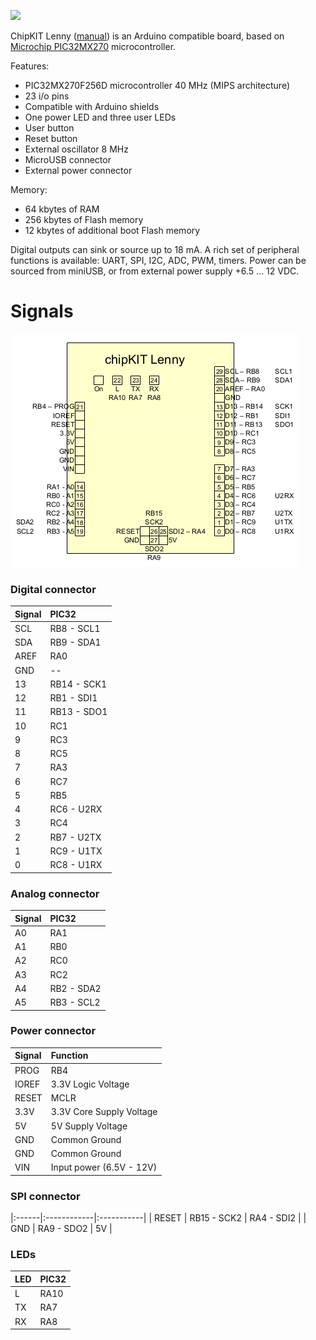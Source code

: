 [![](http://www.microchip.com/_ImagedCopy/TCHIP005%20-%20chipKIT%20Lenny%20-%20Front-Transparent%20cropped.jpg)](https://majenko.co.uk/lenny.php)

ChipKIT Lenny ([manual](https://majenko.co.uk/sites/default/files/products/DS1184.pdf))
is an Arduino compatible board, based on
[Microchip PIC32MX270](http://www.microchip.com/wwwproducts/en/PIC32MX270F256D)
microcontroller.

Features:
  * PIC32MX270F256D microcontroller 40 MHz (MIPS architecture)
  * 23 i/o pins
  * Compatible with Arduino shields
  * One power LED and three user LEDs
  * User button
  * Reset button
  * External oscillator 8 MHz
  * MicroUSB connector
  * External power connector

Memory:
  * 64 kbytes of RAM
  * 256 kbytes of Flash memory
  * 12 kbytes of additional boot Flash memory

Digital outputs can sink or source up to 18 mA.
A rich set of peripheral functions is available: UART, SPI, I2C, ADC, PWM, timers.
Power can be sourced from miniUSB, or from external power supply +6.5 ... 12 VDC.

# Signals #
![lenny-pinout.png](lenny-pinout.png)

### Digital connector ###
| **Signal**| **PIC32**  |
|:----------|:-----------|
|   SCL     | RB8 - SCL1 |
|   SDA     | RB9 - SDA1 |
|   AREF    | RA0        |
|   GND     |  --        |
|   13      | RB14 - SCK1|
|   12      | RB1 - SDI1 |
|   11      | RB13 - SDO1|
|   10      | RC1        |
|   9       | RC3        |
|   8       | RC5        |
|   7       | RA3        |
|   6       | RC7        |
|   5       | RB5        |
|   4       | RC6 - U2RX |
|   3       | RC4        |
|   2       | RB7 - U2TX |
|   1       | RC9 - U1TX |
|   0       | RC8 - U1RX |

### Analog connector ###
| **Signal**| **PIC32**  |
|:----------|:-----------|
|  A0       | RA1        |
|  A1       | RB0        |
|  A2       | RC0        |
|  A3       | RC2        |
|  A4       | RB2 - SDA2 |
|  A5       | RB3 - SCL2 |

### Power connector ###
| **Signal**| **Function**              |
|:----------|:--------------------------|
|  PROG     | RB4                       |
|  IOREF    | 3.3V Logic Voltage        |
|  RESET    | MCLR                      |
|  3.3V     | 3.3V Core Supply Voltage  |
|  5V       | 5V Supply Voltage         |
|  GND      | Common Ground             |
|  GND      | Common Ground             |
|  VIN      | Input power (6.5V - 12V)  |

### SPI connector ###
|:------|:------------|:-----------|
| RESET | RB15 - SCK2 | RA4 - SDI2 |
| GND   | RA9 - SDO2  | 5V         |

### LEDs ###
| **LED** | **PIC32** |
|:--------|:----------|
|  L      | RA10      |
|  TX     | RA7       |
|  RX     | RA8       |
